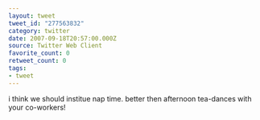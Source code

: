 ```yaml
---
layout: tweet
tweet_id: "277563832"
category: twitter
date: 2007-09-18T20:57:00.000Z
source: Twitter Web Client
favorite_count: 0
retweet_count: 0
tags:
- tweet
---
```


i think we should institue nap time.  better then afternoon tea-dances with your co-workers!

